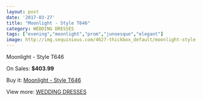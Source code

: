 ```yaml
---
layout: post
date: '2017-03-27'
title: "Moonlight - Style T646"
category: WEDDING DRESSES
tags: ["evening","moonlight","prom","junoesque","elegant"]
image: http://img.sequinious.com/4627-thickbox_default/moonlight-style-t646.jpg
---
```

Moonlight - Style T646

On Sales: **$403.99**
<a href="https://www.sequinious.com/wedding-dresses/1923-moonlight-style-t646.html"><amp-img layout="responsive" width="600" height="600" src="//img.sequinious.com/4627-thickbox_default/moonlight-style-t646.jpg" alt="Moonlight - Style T646 0" /></a>
<a href="https://www.sequinious.com/wedding-dresses/1923-moonlight-style-t646.html"><amp-img layout="responsive" width="600" height="600" src="//img.sequinious.com/4628-thickbox_default/moonlight-style-t646.jpg" alt="Moonlight - Style T646 1" /></a>

Buy it: [Moonlight - Style T646](https://www.sequinious.com/wedding-dresses/1923-moonlight-style-t646.html "Moonlight - Style T646")

View more: [WEDDING DRESSES](https://www.sequinious.com/2-wedding-dresses "WEDDING DRESSES")